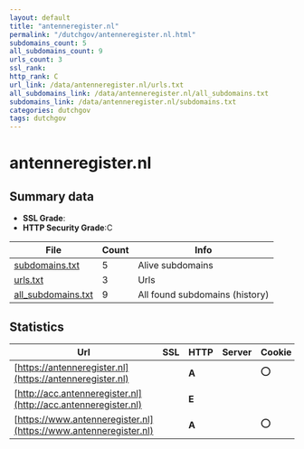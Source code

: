 ```yaml
---
layout: default
title: "antenneregister.nl"
permalink: "/dutchgov/antenneregister.nl.html"
subdomains_count: 5
all_subdomains_count: 9
urls_count: 3
ssl_rank: 
http_rank: C
url_link: /data/antenneregister.nl/urls.txt
all_subdomains_link: /data/antenneregister.nl/all_subdomains.txt
subdomains_link: /data/antenneregister.nl/subdomains.txt
categories: dutchgov
tags: dutchgov
---
```



# antenneregister.nl
## Summary data


 - **SSL Grade**:
 - **HTTP Security Grade**:C


| File       | Count | Info |
|------------|-------|------|
|[subdomains.txt](/DutchGovScope/data/antenneregister.nl/subdomains.txt)|5|Alive subdomains|
|[urls.txt](/DutchGovScope/data/antenneregister.nl/urls.txt)|3|Urls|
|[all_subdomains.txt](/DutchGovScope/data/antenneregister.nl/all_subdomains.txt)|9|All found subdomains (history)|


## Statistics


| Url | SSL | HTTP | Server | Cookie | HSTS | CORS | CTO | CSP | XFO | XXP | RP |FP| Tech |Title |
|--------|-------|-------|------|------|------|------|------|------|------|------|------|------|------|------|
|[https://antenneregister.nl](https://antenneregister.nl)| | **A**||:o: |:white_check_mark: | | |:warning: | :white_check_mark: | :white_check_mark: | :white_check_mark: | |HSTS|Document Moved|
|[http://acc.antenneregister.nl](http://acc.antenneregister.nl)| | **E**|| | | | | | | | :white_check_mark: | |||
|[https://www.antenneregister.nl](https://www.antenneregister.nl)| | **A**||:o: |:white_check_mark: | | |:warning: | :white_check_mark: | :white_check_mark: | :white_check_mark: | |HSTS|Document Moved|

